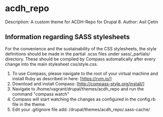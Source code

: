 # acdh_repo
Description: A custom theme for ACDH-Repo for Drupal 8.
Author: Asil Çetin

## Information regarding SASS stylesheets
For the convenience and the sustainability of the CSS stylesheets, the style definitions should be made in the partial .scss files under sass/_partials/ directory. These should be compiled by Compass automatically after every change into the main stylesheet css/style.css.

1. To use Compass, please navigate to the root of your virtual machine and install Ruby as described in here: [https://rvm.io/]
2. Download and install Compass: [http://compass-style.org/install/]
3. Navigate to /home/vagrant/drupal/themes/acdh_repo and run the command "compass watch"
4. Compass will start watching the changes as configured in the config.rb file in the theme.
5. Edit your .gitignore file add: /drupal/themes/acdh_repo/.sass-cache/
